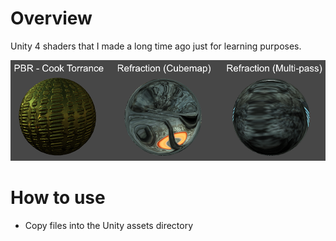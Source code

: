 # Overview
Unity 4 shaders that I made a long time ago just for learning purposes.

![Main Image](https://github.com/Zhibade/old-unity-shaders/raw/master/Docs/PreviewImage.png)

# How to use
* Copy files into the Unity assets directory
